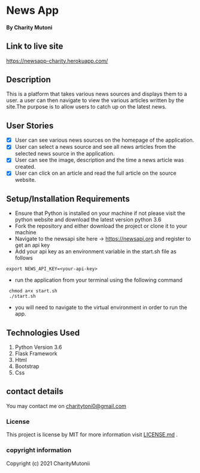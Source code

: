 # News App

#### By **Charity Mutoni**

## Link to live site
   https://newsapp-charity.herokuapp.com/

## Description
This is a platform that takes various news sources and displays them to a user. a user can then navigate to view the various articles written by the site.The purpose is to allow users to catch up on the latest news.
## User Stories
- [x] User can see various news sources on the homepage of the application.
- [x] User can select a news source and see all news articles from the selected news source in the application.
- [x] User can see the image, description and the time a news article was created.
- [x] User can click on an article and read the full article on the source website.  

## Setup/Installation Requirements
* Ensure that Python is installed on your machine if not please visit the python website and download the latest version python 3.6
* Fork the repository and either download the project or clone it to your machine
* Navigate to the newsapi site here -> https://newsapi.org and register to get an api key
* Add your api key as an environment variable in the start.sh file as follows
```
export NEWS_API_KEY=<your-api-key>
```
* run the application from your terminal using the following command
```
 chmod a+x start.sh
 ./start.sh
```
* you will need to navigate to the virtual environment in order to run the app.

## Technologies Used
1. Python Version 3.6
2. Flask Framework
3. Html
4. Bootstrap
5. Css
## contact details
You may contact me on  charitytoni0@gmail.com
### License
This project is license  by MIT for more information visit [LICENSE.md](LICENSE.md) .
### copyright information
Copyright (c) 2021 CharityMutonii
